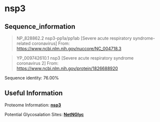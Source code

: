 # nsp3
## Sequence_information

>NP_828862.2 nsp3-pp1a/pp1ab [Severe acute respiratory syndrome-related coronavirus]
From: https://www.ncbi.nlm.nih.gov/nuccore/NC_004718.3

>YP_009742610.1 nsp3 [Severe acute respiratory syndrome coronavirus 2]
From: https://www.ncbi.nlm.nih.gov/protein/1826688920

Sequence identity: 76.00%

## Useful Information
Proteome Information: [**nsp3**](https://github.com/thorn-lab/coronavirus_structural_task_force/blob/master/pdb/nsp3/proteome_information.txt)

Potential Glycosalation Sites: [**NetNGlyc**](https://github.com/thorn-lab/coronavirus_structural_task_force/blob/master/pdb/nsp3/NetNGlyc_nsp3) 

